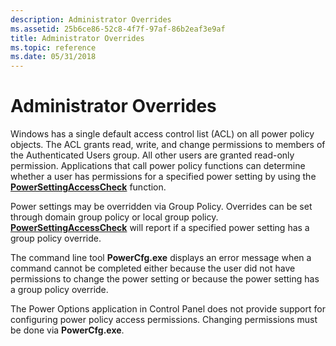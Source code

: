 ```yaml
---
description: Administrator Overrides
ms.assetid: 25b6ce86-52c8-4f7f-97af-86b2eaf3e9af
title: Administrator Overrides
ms.topic: reference
ms.date: 05/31/2018
---
```


# Administrator Overrides

Windows has a single default access control list (ACL) on all power policy objects. The ACL grants read, write, and change permissions to members of the Authenticated Users group. All other users are granted read-only permission. Applications that call power policy functions can determine whether a user has permissions for a specified power setting by using the [**PowerSettingAccessCheck**](/windows/desktop/api/PowrProf/nf-powrprof-powersettingaccesscheck) function.

Power settings may be overridden via Group Policy. Overrides can be set through domain group policy or local group policy. [**PowerSettingAccessCheck**](/windows/desktop/api/PowrProf/nf-powrprof-powersettingaccesscheck) will report if a specified power setting has a group policy override.

The command line tool **PowerCfg.exe** displays an error message when a command cannot be completed either because the user did not have permissions to change the power setting or because the power setting has a group policy override.

The Power Options application in Control Panel does not provide support for configuring power policy access permissions. Changing permissions must be done via **PowerCfg.exe**.

 

 



